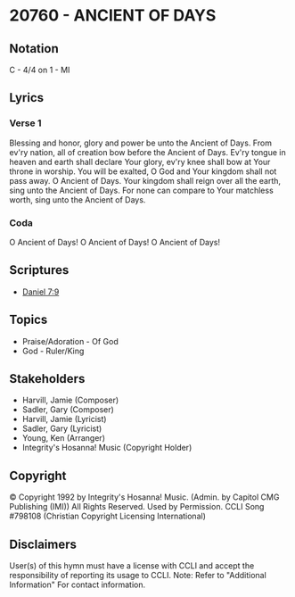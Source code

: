 # 20760 - ANCIENT OF DAYS

## Notation

C - 4/4 on 1 - MI

## Lyrics

### Verse 1

Blessing and honor, glory and power be unto the Ancient of Days. From ev'ry nation, all of creation bow before the Ancient of Days. Ev'ry tongue in heaven and earth shall declare Your glory, ev'ry knee shall bow at Your throne in worship. You will be exalted, O God and Your kingdom shall not pass away. O Ancient of Days. Your kingdom shall reign over all the earth, sing unto the Ancient of Days. For none can compare to Your matchless worth, sing unto the Ancient of Days.

### Coda

O Ancient of Days! O Ancient of Days! O Ancient of Days!


## Scriptures

- [Daniel 7:9](https://www.biblegateway.com/passage/?search=Daniel%207%3A9)

## Topics

- Praise/Adoration - Of God
- God - Ruler/King

## Stakeholders

- Harvill, Jamie (Composer)
- Sadler, Gary (Composer)
- Harvill, Jamie (Lyricist)
- Sadler, Gary (Lyricist)
- Young, Ken (Arranger)
- Integrity's Hosanna! Music (Copyright Holder)

## Copyright

© Copyright 1992 by Integrity's Hosanna! Music. (Admin. by Capitol CMG Publishing (IMI)) All Rights Reserved. Used by Permission. CCLI Song #798108
(Christian Copyright Licensing International)

## Disclaimers

User(s) of this hymn must have a license with CCLI and accept the responsibility of reporting its usage to CCLI.
Note: Refer to "Additional Information" For contact information.

